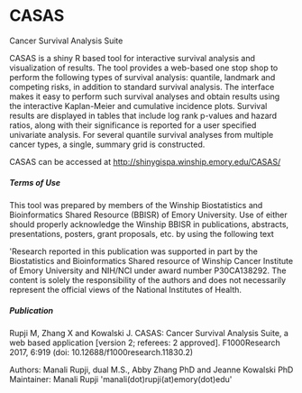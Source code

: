 # CASAS
Cancer Survival Analysis Suite

CASAS is a shiny R based tool for interactive survival analysis and visualization of results. The tool provides a web-based one stop shop to perform the following types of survival analysis:  quantile, landmark and competing risks, in addition to standard survival analysis.  The interface makes it easy to perform such survival analyses and obtain results using the interactive Kaplan-Meier and cumulative incidence plots.  Survival results are displayed in tables that include log rank p-values and hazard ratios, along with their significance is reported for a user specified univariate analysis.  For several quantile survival analyses from multiple cancer types, a single, summary grid is constructed.

CASAS can be accessed at http://shinygispa.winship.emory.edu/CASAS/


##### Terms of Use
This tool was prepared by members of the Winship Biostatistics and Bioinformatics Shared Resource (BBISR) of Emory University. Use of either should properly acknowledge the Winship BBISR in publications, abstracts, presentations, posters, grant proposals, etc. by using the following text

'Research reported in this publication was supported in part by the Biostatistics and Bioinformatics Shared resource of Winship Cancer Institute of Emory University and NIH/NCI under award number P30CA138292. The content is solely the responsibility of the authors and does not necessarily represent the official views of the National Institutes of Health.

##### Publication
Rupji M, Zhang X and Kowalski J. CASAS: Cancer Survival Analysis Suite, a web based application [version 2; referees: 2 approved]. F1000Research 2017, 6:919 (doi: 10.12688/f1000research.11830.2)

Authors: Manali Rupji, dual M.S., Abby Zhang PhD and Jeanne Kowalski PhD
Maintainer: Manali Rupji 'manali(dot)rupji(at)emory(dot)edu'
